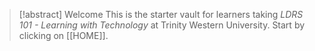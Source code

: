 > [!abstract] Welcome
> This is the starter vault for learners taking *LDRS 101 - Learning with Technology* at Trinity Western University.
> Start by clicking on [[HOME]].

